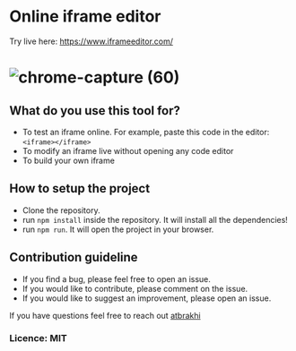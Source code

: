 # Online iframe editor
Try live here: https://www.iframeeditor.com/

# ![chrome-capture (60)](https://user-images.githubusercontent.com/9638740/116007746-8d49a200-a611-11eb-8b1a-c12cc731891c.gif)



## What do you use this tool for?
- To test an iframe online. For example, paste this code in the editor: `<iframe></iframe>`
- To modify an iframe live without opening any code editor
- To build your own iframe

## How to setup the project

- Clone the repository.
- run `npm install` inside the repository. It will install all the dependencies!
- run `npm run`. It will open the project in your browser.


## Contribution guideline
- If you find a bug, please feel free to open an issue. 
- If you would like to contribute, please comment on the issue.
- If you would like to suggest an improvement, please open an issue.

If you have questions feel free to reach out [atbrakhi](https://twitter.com/atbrakhi)


### Licence: MIT
